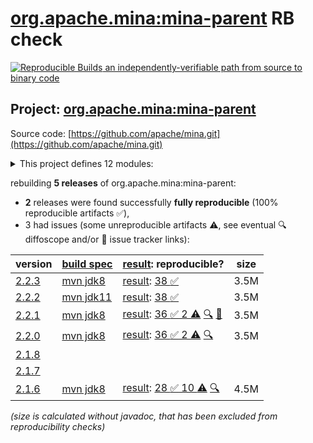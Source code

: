 [org.apache.mina:mina-parent](https://central.sonatype.com/artifact/org.apache.mina/mina-parent/versions) RB check
=======

[![Reproducible Builds](https://reproducible-builds.org/images/logos/rb.svg) an independently-verifiable path from source to binary code](https://reproducible-builds.org/)

## Project: [org.apache.mina:mina-parent](https://central.sonatype.com/artifact/org.apache.mina/mina-parent/versions)

Source code: [https://github.com/apache/mina.git](https://github.com/apache/mina.git)

<details><summary>This project defines 12 modules:</summary>

* [org.apache.mina:mina-core](https://central.sonatype.com/artifact/org.apache.mina/mina-core/2.2.3)
* [org.apache.mina:mina-example](https://central.sonatype.com/artifact/org.apache.mina/mina-example/2.2.3)
* [org.apache.mina:mina-filter-compression](https://central.sonatype.com/artifact/org.apache.mina/mina-filter-compression/2.2.3)
* [org.apache.mina:mina-http](https://central.sonatype.com/artifact/org.apache.mina/mina-http/2.2.3)
* [org.apache.mina:mina-integration-beans](https://central.sonatype.com/artifact/org.apache.mina/mina-integration-beans/2.2.3)
* [org.apache.mina:mina-integration-jmx](https://central.sonatype.com/artifact/org.apache.mina/mina-integration-jmx/2.2.3)
* [org.apache.mina:mina-integration-ognl](https://central.sonatype.com/artifact/org.apache.mina/mina-integration-ognl/2.2.3)
* [org.apache.mina:mina-integration-xbean](https://central.sonatype.com/artifact/org.apache.mina/mina-integration-xbean/2.2.3)
* [org.apache.mina:mina-legal](https://central.sonatype.com/artifact/org.apache.mina/mina-legal/2.2.3)
* [org.apache.mina:mina-parent](https://central.sonatype.com/artifact/org.apache.mina/mina-parent/2.2.3)
* [org.apache.mina:mina-statemachine](https://central.sonatype.com/artifact/org.apache.mina/mina-statemachine/2.2.3)
* [org.apache.mina:mina-transport-apr](https://central.sonatype.com/artifact/org.apache.mina/mina-transport-apr/2.2.3)
</details>

rebuilding **5 releases** of org.apache.mina:mina-parent:
- **2** releases were found successfully **fully reproducible** (100% reproducible artifacts :white_check_mark:),
- 3 had issues (some unreproducible artifacts :warning:, see eventual :mag: diffoscope and/or :memo: issue tracker links):

| version | [build spec](/BUILDSPEC.md) | [result](https://reproducible-builds.org/docs/jvm/): reproducible? | size |
| -- | --------- | ------ | -- |
| [2.2.3](https://central.sonatype.com/artifact/org.apache.mina/mina-parent/2.2.3/pom) | [mvn jdk8](mina-2.2.3.buildspec) | [result](mina-parent-2.2.3.buildinfo): [38 :white_check_mark: ](mina-parent-2.2.3.buildcompare) | 3.5M |
| [2.2.2](https://central.sonatype.com/artifact/org.apache.mina/mina-parent/2.2.2/pom) | [mvn jdk11](mina-2.2.2.buildspec) | [result](mina-parent-2.2.2.buildinfo): [38 :white_check_mark: ](mina-parent-2.2.2.buildcompare) | 3.5M |
| [2.2.1](https://central.sonatype.com/artifact/org.apache.mina/mina-parent/2.2.1/pom) | [mvn jdk8](mina-2.2.1.buildspec) | [result](mina-parent-2.2.1.buildinfo): [36 :white_check_mark:  2 :warning:](mina-parent-2.2.1.buildcompare) [:mag:](mina-parent-2.2.1.diffoscope) [:memo:](https://github.com/apache/mina/pull/34) | 3.5M |
| [2.2.0](https://central.sonatype.com/artifact/org.apache.mina/mina-parent/2.2.0/pom) | [mvn jdk8](mina-2.2.0.buildspec) | [result](mina-parent-2.2.0.buildinfo): [36 :white_check_mark:  2 :warning:](mina-parent-2.2.0.buildcompare) [:mag:](mina-parent-2.2.0.diffoscope) | 3.5M |
| [2.1.8](https://central.sonatype.com/artifact/org.apache.mina/mina-parent/2.1.8/pom) | | | |
| [2.1.7](https://central.sonatype.com/artifact/org.apache.mina/mina-parent/2.1.7/pom) | | | |
| [2.1.6](https://central.sonatype.com/artifact/org.apache.mina/mina-parent/2.1.6/pom) | [mvn jdk8](mina-2.1.6.buildspec) | [result](mina-parent-2.1.6.buildinfo): [28 :white_check_mark:  10 :warning:](mina-parent-2.1.6.buildcompare) [:mag:](mina-parent-2.1.6.diffoscope) | 4.5M |

<i>(size is calculated without javadoc, that has been excluded from reproducibility checks)</i>
